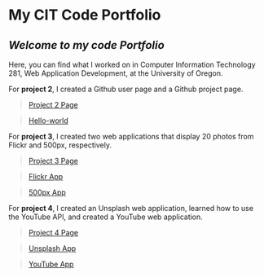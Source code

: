# **My CIT Code Portfolio**
## *Welcome to my code Portfolio*

Here, you can find what I worked on in Computer Information Technology 281, Web Application Development, at the University of Oregon.

For **project 2**, I created a Github user page and a Github project page.

> [Project 2 Page](https://uo-cit.github.io/p2-17S-baileemulder/)

> [Hello-world](https://github.com/baileemulder/hello-world.git)

For **project 3**, I created two web applications that display 20 photos from Flickr and 500px, respectively.

> [Project 3 Page](https://uo-cit.github.io/p3-17s-baileemulder/)

> [Flickr App](http://pages.uoregon.edu/bmulder/281/get-Flickr.html)

> [500px App](http://pages.uoregon.edu/bmulder/281/get-500px.html)


For **project 4**, I created an Unsplash web application, learned how to use the YouTube API, and created a YouTube web application.

> [Project 4 Page](https://uo-cit.github.io/p4-17s-baileemulder/)

> [Unsplash App](https://p4-bmulder.now.sh/get-Unsplash.html)

> [YouTube App](https://YouTubeApp-baileemulder.now.sh/)
